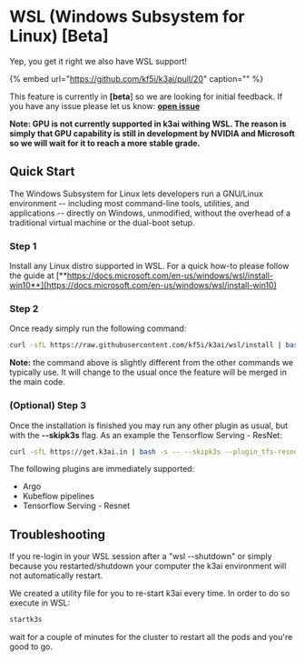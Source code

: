 # WSL \(Windows Subsystem for Linux\) \[Beta\]

Yep, you get it right we also have WSL support!

{% embed url="https://github.com/kf5i/k3ai/pull/20" caption="" %}

This feature is currently in **\[beta**\] so we are looking for initial feedback. If you have any issue please let us know: [**open issue**](https://github.com/kf5i/k3ai/issues/new?assignees=&labels=bug%2C+needs-triage&template=bug_report.md&title=)

**Note: GPU is not currently supported in k3ai withing WSL. The reason is simply that GPU capability is still in development by NVIDIA and Microsoft so we will wait for it to reach a more stable grade.** 

## Quick Start

The Windows Subsystem for Linux lets developers run a GNU/Linux environment -- including most command-line tools, utilities, and applications -- directly on Windows, unmodified, without the overhead of a traditional virtual machine or the dual-boot setup.

### Step 1

Install any Linux distro supported in WSL. For a quick how-to please follow the guide at [**https://docs.microsoft.com/en-us/windows/wsl/install-win10**](https://docs.microsoft.com/en-us/windows/wsl/install-win10)

### Step 2

Once ready simply run the following command:

```bash
curl -sfL https://raw.githubusercontent.com/kf5i/k3ai/wsl/install | bash -s -- --wsl --pipelines
```

**Note:** the command above is slightly different from the other commands we typically use. It will change to the usual once the feature will be merged in the main code.

### \(Optional\) Step 3

Once the installation is finished you may run any other plugin as usual, but with the **--skipk3s** flag. As an example the Tensorflow Serving - ResNet:

```bash
curl -sfL https://get.k3ai.in | bash -s -- --skipk3s --plugin_tfs-resnet
```

The following plugins are immediately supported:

* Argo
* Kubeflow pipelines
* Tensorflow Serving - Resnet 

## Troubleshooting

If you re-login in your WSL session after a "wsl --shutdown" or simply because you restarted/shutdown your computer the k3ai environment will not automatically restart.

We created a utility file for you to re-start k3ai every time. In order to do so execute in WSL:

```bash
startk3s
```

wait for a couple of minutes for the cluster to restart all the pods and you're good to go.

